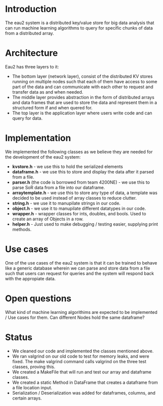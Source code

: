 # Introduction

The eau2 system is a distributed key/value store for big data analysis that can run machine learning algorithms to query for specific chunks of data from a distributed array. 

# Architecture

Eau2 has three layers to it:

* The bottom layer (network layer), consist of the distributed KV stores running on multiple nodes such that each of them have access to some part of the data and can communicate with each other to request and transfer data as and when needed.
* The middle layer provides abstraction in the form of distributed arrays and data frames that are used to store the data and represent them in a structured form if and when quered for.
* The top layer is the application layer where users write code and can query for data.

# Implementation

We implemented the following classes as we believe they are needed for the development of the eau2 system:

* **kvstore.h** - we use this to hold the serialized elements
* **dataframe.h** - we use this to store and display the data after it parsed from a file.
* **parser.h** (the code is borrowed from team 4200NE) - we use this to parse SoR data from a file into our dataframe.
* **arraytemplate.h** - we use this to store any type of data, a template was decided to be used instead of array classes to reduce clutter. 
* **string.h** - we use it to manupilate strings in our code.
* **object.h** - we use it to manupilate different datatypes in our code.
* **wrapper.h** - wrapper classes for ints, doubles, and bools. Used to create an array of Objects in a row.
* **helper.h** - Just used to make debugging / testing easier, supplying print methods.

# Use cases

One of the use cases of the eau2 system is that it can be trained to behave like a generic database wherein we can parse and store data from a file such that users can request for queries and the system will respond back with the appropiate data.

# Open questions

What kind of machine learning algorithims are expected to be implemented / Use cases for them.
Can different Nodes hold the same dataframe?

# Status

* We cleaned our code and implemented the classes mentioned above.
* We ran valgrind on our old code to test for memory leaks, and were fixed. The make valgrind command calls valgrind on the three test classes, proving this.
* We created a MakeFile that will run and test our array and dataframe classes.
* We created a static Method in DataFrame that creates a dataframe from a file location input.
* Serialization / Deserialization was added for dataframes, columns, and certain arrays.
